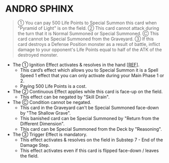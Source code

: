 # ANDRO SPHINX

> ① You can pay 500 Life Points to Special Summon this card when "Pyramid of Light" is on the field. ② This card cannot attack during the turn that it is Normal Summoned or Special Summoned. Ⓒ This card cannot be Special Summoned from the Graveyard. ③ If this card destroys a Defense Position monster as a result of battle, inflict damage to your opponent's Life Points equal to half of the ATK of the destroyed monster.

*   The ① Ignition Effect activates & resolves in the hand \[[REF](https://www.pojo.biz/board/showthread.php?t=610305)\].
    *   This card’s effect which allows you to Special Summon it is a Spell Speed 1 effect that you can only activate during your Main Phase 1 or 2.
    *   Paying 500 Life Points is a cost.
*   The ② Continuous Effect applies while this card is face-up on the field.
    *   This effect can be negated by "Skill Drain".
*   The Ⓒ Condition cannot be negated.
    *   This card in the Graveyard can't be Special Summoned face-down by "The Shallow Grave".
    *   This banished card can be Special Summoned by "Return from the Different Dimension".
    *   This card can be Special Summoned from the Deck by "Reasoning".
*   The ③ Trigger Effect is mandatory.
    *   This effect activates & resolves on the field in Substep 7 - End of the Damage Step.
    *   This effect activates even if this card is flipped face-down / leaves the field.
